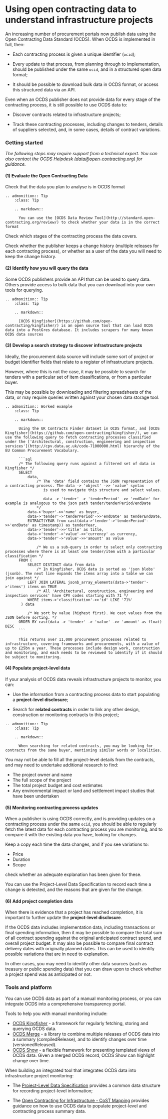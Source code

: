 # Using open contracting data to understand infrastructure projects

An increasing number of procurement portals now publish data using the Open Contracting Data Standard (OCDS). When OCDS is implemented in full, then:

* Each contracting process is given a unique identifier (`ocid`);

* Every update to that process, from planning through to implementation, should be published under the same `ocid`, and in a structured open data format;

* It should be possible to download bulk data in OCDS format, or access this structured data via an API.

Even when an OCDS publisher does not provide data for every stage of the contracting process, it is still possible to use OCDS data to:

* Discover contracts related to infrastructure projects;

* Track these contracting processes, including changes to tenders, details of suppliers selected, and, in some cases, details of contract variations.

### Getting started

*The following steps may require support from a technical expert. You can also contact the OCDS Helpdesk ([data@open-contracting.org](mailto:data@open-contracting.org)) for guidance.*

#### (1) Evaluate the Open Contracting Data

Check that the data you plan to analyse is in OCDS format

```eval_rst
.. admonition:: Tip
    :class: Tip

    .. markdown::

      You can use the [OCDS Data Review Tool](http://standard.open-contracting.org/review/) to check whether your data is in the correct format

```

Check which stages of the contracting process the data covers.

Check whether the publisher keeps a change history (multiple releases for each contracting process), or whether as a user of the data you will need to keep the change history.

#### (2) Identify how you will query the data

Some OCDS publishers provide an API that can be used to query data. Others provide access to bulk data that you can download into your own tools for querying.

```eval_rst
.. admonition:: Tip
    :class: Tip

    .. markdown::

      [OCDS Kingfisher](https://github.com/open-contracting/kingfisher/) is an open source tool that can load OCDS data into a PostGres database. It includes scrapers for many known OCDS data sources

```

#### (3) Develop a search strategy to discover infrastructure projects

Ideally, the procurement data source will include some sort of project or budget identifier fields that relate to a register of infrastructure projects.

However, where this is not the case, it may be possible to search for tenders with a particular set of item classifications, or from a particular buyer.

This may be possible by downloading and filtering spreadsheets of the data, or may require queries written against your chosen data storage tool.

```eval_rst
.. admonition:: Worked example
    :class: Tip

    .. markdown::

      Using the UK Contracts Finder dataset in OCDS format, and [OCDS Kingfisher](https://github.com/open-contracting/kingfisher/), we can use the following query to fetch contracting processes classified under the ['Architectural, construction, engineering and inspection services'](http://cpv.data.ac.uk/code-71000000.html) hierarchy of the EU Common Procurement Vocabulary.

      ```sql
      /* The following query runs against a filtered set of data in Kingfisher */
      SELECT
          data,
              /* The 'data' field contains the JSON representation of a contracting process. The data -> 'object' ->> 'value' syntax
                 is used to navigate this structure and select values.

                 data -> 'tender' -> 'tenderPeriod' ->> 'endDate' for example is analogous to the json path tender/tenderPeriod/endDate
              */
          data->'buyer'->>'name' as buyer,
          data->'tender'->'tenderPeriod'->>'endDate' as tenderEndDate,
          EXTRACT(YEAR from cast(data->'tender'->'tenderPeriod'->>'endDate' as timestamp)) as tenderYear,
          data->'tender'->>'title' as title,
          data->'tender'->'value'->>'currency' as currency,
          data->'tender'->'value'->>'amount' as value

              /* We us a sub-query in order to select only contracting processes where there is at least one tender/item with a particular classification */
      FROM (
          SELECT DISTINCT data from data
              /* In Kingfisher, OCDS data is sorted as 'json blobs' (jsonb). The next line expands the items array into a table we can join against */
          LEFT JOIN LATERAL jsonb_array_elements(data->'tender'->'items') items on TRUE
              /* All 'Architectural, construction, engineering and inspection services' have CPV codes starting with 71 */
          WHERE items->'classification'->>'id' LIKE '71%'  
       ) data

          /* We sort by value (highest first). We cast values from the JSON before sorting. */
      ORDER BY cast(data -> 'tender' -> 'value' ->> 'amount' as float) DESC
      ```

      This returns over 11,000 procurement processes related to infrastructure, covering frameworks and procurements, with a value of up to £25bn a year. These processes include design work, construction and monitoring, and each needs to be reviewed to identify if it should be subject to monitoring.

```

#### (4) Populate project-level data

If your analysis of OCDS data reveals infrastructure projects to monitor, you can:

* Use the information from a contracting process data to start populating a **project-level disclosure**;

* Search for **related contracts** in order to link any other design, construction or monitoring contracts to this project;

```eval_rst
.. admonition:: Tip
    :class: Tip

    .. markdown::

      When searching for related contracts, you may be looking for contracts from the same buyer, mentioning similar words or localities.

```

You may not be able to fill all the project-level details from the contracts, and may need to undertake additional research to find:

* The project owner and name
* The full scope of the project
* The total project budget and cost estimates
* Any environmental impact or land and settlement impact studies that have been undertaken

#### (5) Monitoring contracting process updates

When a publisher is using OCDS correctly, and is providing updates on a contracting process under the same `ocid`, you should be able to regularly fetch the latest data for each contracting process you are monitoring, and to compare it with the existing data you have, looking for changes.

Keep a copy each time the data changes, and if you see variations to:

* Price
* Duration
* Scope

check whether an adequate explanation has been given for these.

You can use the Project-Level Data Specification to record each time a change is detected, and the reasons that are given for the change.

#### (6) Add project completion data

When there is evidence that a project has reached completion, it is important to further update the **project-level disclosure**.

If the OCDS data includes implementation data, including transactions or final spending information, then it may be possible to compare the total sum of all contract spending against the original anticipated contract spend, and overall project budget. It may also be possible to compare final contract delivery dates with originally planned dates. This can be used to identify possible variations that are in need to explanation.

In other cases, you may need to identify other data sources (such as treasury or public spending data) that you can draw upon to check whether a project spend was as anticipated or not.

### Tools and platform

You can use OCDS data as part of a manual monitoring process, or you can integrate OCDS into a comprehensive transparency portal.

Tools to help you with manual monitoring include:

* [OCDS Kingfisher](https://github.com/open-contracting/kingfisher/) - a framework for regularly fetching, storing and querying OCDS data.
* [OCDS Merge](https://github.com/open-contracting/ocds-merge) - a library to combine multiple releases of OCDS data into a summary (compiledRelease), and to identify changes over time (versionedReleased).
* [OCDS Show](https://github.com/open-contracting/ocds-show) - a flexible framework for presenting templated views of OCDS data. Given a merged OCDS record, OCDS Show can highlight change over time.

When building an integrated tool that integrates OCDS data into infrastructure project monitoring:

* The [Project-Level Data Specification](../project/index.md) provides a common data structure for recording project-level information;

* The [Open Contracting for Infrastructure - CoST Mapping](../cost/index.md) provides guidance on how to use OCDS data to populate project-level and contracting process summary data.
